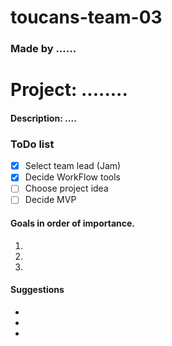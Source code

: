 # toucans-team-03
### Made by ......

# Project: ........
#### Description: ....

### ToDo list
- [x] Select team lead (Jam)
- [x] Decide WorkFlow tools
- [ ] Choose project idea 
- [ ] Decide MVP

#### Goals in order of importance.
1.
1.
1.

#### Suggestions
- 
-
-
